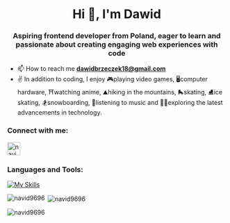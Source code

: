 <h1 align="center">Hi 👋, I'm Dawid</h1>
<h3 align="center">Aspiring frontend developer from Poland, eager to learn and passionate about creating engaging web experiences with code</h3>


- 📫 How to reach me **dawidbrzeczek18@gmail.com**
- ✌️ In addition to coding, I enjoy 🎮playing video games, 🖥️computer hardware, ⛩️watching anime, ⛰️hiking in the mountains, 🛼skating, ⛸️ice skating, 🏂snowboarding, 🎵listening to music and 🧑‍💻exploring the latest advancements in technology.

<h3 align="left">Connect with me:</h3>
<p align="left">
<a href="https://www.codewars.com/users/navid9696" target="blank"><img align="center" src="https://cloud.githubusercontent.com/assets/2475572/4743290/2dcf20cc-5a26-11e4-89fb-62b861e5b29c.png" alt="navid9696" height="30" width="30" /></a>
</p>

<h3 align="left">Languages and Tools:</h3>

[![My Skills](https://skillicons.dev/icons?i=html,css,sass,js,ts,nextjs,react,tailwind,materialui,gulp,bootstrap,mongodb,nodejs,git,vscode)](https://skillicons.dev)


<p><img align="left" src="https://github-readme-stats.vercel.app/api/top-langs?username=navid9696&show_icons=true&locale=en&layout=compact" alt="navid9696" /></p>

<p>&nbsp;<img align="center" src="https://github-readme-stats.vercel.app/api?username=navid9696&show_icons=true&locale=en" alt="navid9696" /></p>

<p><img align="center" src="https://github-readme-streak-stats.herokuapp.com/?user=navid9696&" alt="navid9696" /></p>

